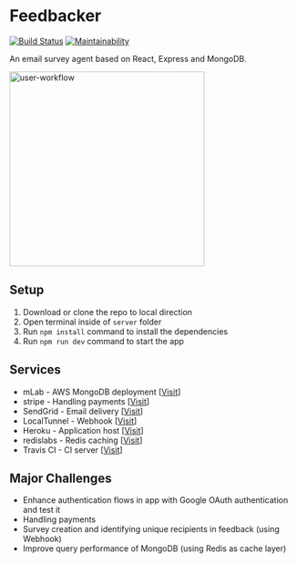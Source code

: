 # Feedbacker

[![Build Status](https://travis-ci.org/jlyu26/Feedbacker.svg?branch=master)](https://travis-ci.org/jlyu26/Feedbacker)
[![Maintainability](https://api.codeclimate.com/v1/badges/e1c6b1dcff6748bbdd5d/maintainability)](https://codeclimate.com/github/jlyu26/Feedbacker/maintainability)

An email survey agent based on React, Express and MongoDB.

<img width="342" alt="user-workflow" src="https://user-images.githubusercontent.com/20265633/36164746-54797ebc-10bb-11e8-9079-914162e2bb87.PNG">

## Setup

1. Download or clone the repo to local direction
2. Open terminal inside of `server` folder
3. Run `npm install` command to install the dependencies
4. Run `npm run dev` command to start the app

## Services

- mLab - AWS MongoDB deployment [[Visit](https://mlab.com/)]
- stripe - Handling payments [[Visit](https://stripe.com/)]
- SendGrid - Email delivery [[Visit](https://sendgrid.com/)]
- LocalTunnel - Webhook [[Visit](https://localtunnel.github.io/www/)]
- Heroku - Application host [[Visit](https://www.heroku.com/)]
- redislabs - Redis caching [[Visit](https://redislabs.com/)]
- Travis CI - CI server [[Visit](https://travis-ci.com/)]

## Major Challenges

- Enhance authentication flows in app with Google OAuth authentication and test it
- Handling payments
- Survey creation and identifying unique recipients in feedback (using Webhook)
- Improve query performance of MongoDB (using Redis as cache layer)